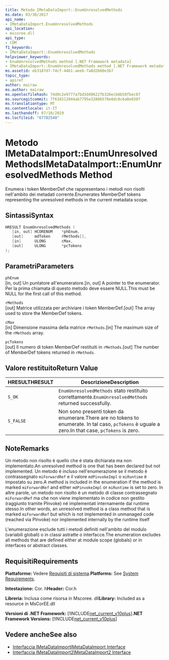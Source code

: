 ```yaml
---
title: Metodo IMetaDataImport::EnumUnresolvedMethods
ms.date: 03/30/2017
api_name:
- IMetaDataImport.EnumUnresolvedMethods
api_location:
- mscoree.dll
api_type:
- COM
f1_keywords:
- IMetaDataImport::EnumUnresolvedMethods
helpviewer_keywords:
- EnumUnresolvedMethods method [.NET Framework metadata]
- IMetaDataImport::EnumUnresolvedMethods method [.NET Framework metadata]
ms.assetid: eb3187d7-74cf-44b1-aeeb-7a8d2b60e3b7
topic_type:
- apiref
author: mairaw
ms.author: mairaw
ms.openlocfilehash: 74d0c2e9777a7bd3d49622fb326ecb6b58fbec07
ms.sourcegitcommit: 7f616512044ab7795e32806578e8dc0c6a0e038f
ms.translationtype: MT
ms.contentlocale: it-IT
ms.lasthandoff: 07/10/2019
ms.locfileid: "67782540"
---
```

# <a name="imetadataimportenumunresolvedmethods-method"></a><span data-ttu-id="0e7a8-102">Metodo IMetaDataImport::EnumUnresolvedMethods</span><span class="sxs-lookup"><span data-stu-id="0e7a8-102">IMetaDataImport::EnumUnresolvedMethods Method</span></span>
<span data-ttu-id="0e7a8-103">Enumera i token MemberDef che rappresentano i metodi non risolti nell'ambito dei metadati corrente.</span><span class="sxs-lookup"><span data-stu-id="0e7a8-103">Enumerates MemberDef tokens representing the unresolved methods in the current metadata scope.</span></span>  
  
## <a name="syntax"></a><span data-ttu-id="0e7a8-104">Sintassi</span><span class="sxs-lookup"><span data-stu-id="0e7a8-104">Syntax</span></span>  
  
```cpp  
HRESULT EnumUnresolvedMethods (  
   [in, out] HCORENUM    *phEnum,  
   [out]     mdToken     rMethods[],  
   [in]      ULONG       cMax,  
   [out]     ULONG       *pcTokens  
);  
```  
  
## <a name="parameters"></a><span data-ttu-id="0e7a8-105">Parametri</span><span class="sxs-lookup"><span data-stu-id="0e7a8-105">Parameters</span></span>  
 `phEnum`  
 <span data-ttu-id="0e7a8-106">[in, out] Un puntatore all'enumeratore.</span><span class="sxs-lookup"><span data-stu-id="0e7a8-106">[in, out] A pointer to the enumerator.</span></span> <span data-ttu-id="0e7a8-107">Per la prima chiamata di questo metodo deve essere NULL.</span><span class="sxs-lookup"><span data-stu-id="0e7a8-107">This must be NULL for the first call of this method.</span></span>  
  
 `rMethods`  
 <span data-ttu-id="0e7a8-108">[out] Matrice utilizzata per archiviare i token MemberDef.</span><span class="sxs-lookup"><span data-stu-id="0e7a8-108">[out] The array used to store the MemberDef tokens.</span></span>  
  
 `cMax`  
 <span data-ttu-id="0e7a8-109">[in] Dimensione massima della matrice `rMethods`.</span><span class="sxs-lookup"><span data-stu-id="0e7a8-109">[in] The maximum size of the `rMethods` array.</span></span>  
  
 `pcTokens`  
 <span data-ttu-id="0e7a8-110">[out] Il numero di token MemberDef restituiti in `rMethods`.</span><span class="sxs-lookup"><span data-stu-id="0e7a8-110">[out] The number of MemberDef tokens returned in `rMethods`.</span></span>  
  
## <a name="return-value"></a><span data-ttu-id="0e7a8-111">Valore restituito</span><span class="sxs-lookup"><span data-stu-id="0e7a8-111">Return Value</span></span>  
  
|<span data-ttu-id="0e7a8-112">HRESULT</span><span class="sxs-lookup"><span data-stu-id="0e7a8-112">HRESULT</span></span>|<span data-ttu-id="0e7a8-113">Descrizione</span><span class="sxs-lookup"><span data-stu-id="0e7a8-113">Description</span></span>|  
|-------------|-----------------|  
|`S_OK`|<span data-ttu-id="0e7a8-114">`EnumUnresolvedMethods` stato restituito correttamente.</span><span class="sxs-lookup"><span data-stu-id="0e7a8-114">`EnumUnresolvedMethods` returned successfully.</span></span>|  
|`S_FALSE`|<span data-ttu-id="0e7a8-115">Non sono presenti token da enumerare.</span><span class="sxs-lookup"><span data-stu-id="0e7a8-115">There are no tokens to enumerate.</span></span> <span data-ttu-id="0e7a8-116">In tal caso, `pcTokens` è uguale a zero.</span><span class="sxs-lookup"><span data-stu-id="0e7a8-116">In that case, `pcTokens` is zero.</span></span>|  
  
## <a name="remarks"></a><span data-ttu-id="0e7a8-117">Note</span><span class="sxs-lookup"><span data-stu-id="0e7a8-117">Remarks</span></span>  
 <span data-ttu-id="0e7a8-118">Un metodo non risolto è quello che è stata dichiarata ma non implementato.</span><span class="sxs-lookup"><span data-stu-id="0e7a8-118">An unresolved method is one that has been declared but not implemented.</span></span> <span data-ttu-id="0e7a8-119">Un metodo è incluso nell'enumerazione se il metodo è contrassegnato `miForwardRef` e il valore `mdPinvokeImpl` o `miRuntime` è impostato su zero.</span><span class="sxs-lookup"><span data-stu-id="0e7a8-119">A method is included in the enumeration if the method is marked `miForwardRef` and either `mdPinvokeImpl` or `miRuntime` is set to zero.</span></span> <span data-ttu-id="0e7a8-120">In altre parole, un metodo non risolto è un metodo di classe contrassegnato `miForwardRef` ma che non viene implementato in codice non gestito (raggiunto tramite PInvoke) né implementati internamente dal runtime stesso.</span><span class="sxs-lookup"><span data-stu-id="0e7a8-120">In other words, an unresolved method is a class method that is marked `miForwardRef` but which is not implemented in unmanaged code (reached via PInvoke) nor implemented internally by the runtime itself</span></span>  
  
 <span data-ttu-id="0e7a8-121">L'enumerazione esclude tutti i metodi definiti nell'ambito del modulo (variabili globali) o in classi astratte o interfacce.</span><span class="sxs-lookup"><span data-stu-id="0e7a8-121">The enumeration excludes all methods that are defined either at module scope (globals) or in interfaces or abstract classes.</span></span>  
  
## <a name="requirements"></a><span data-ttu-id="0e7a8-122">Requisiti</span><span class="sxs-lookup"><span data-stu-id="0e7a8-122">Requirements</span></span>  
 <span data-ttu-id="0e7a8-123">**Piattaforme:** Vedere [Requisiti di sistema](../../../../docs/framework/get-started/system-requirements.md).</span><span class="sxs-lookup"><span data-stu-id="0e7a8-123">**Platforms:** See [System Requirements](../../../../docs/framework/get-started/system-requirements.md).</span></span>  
  
 <span data-ttu-id="0e7a8-124">**Intestazione:** Cor. h</span><span class="sxs-lookup"><span data-stu-id="0e7a8-124">**Header:** Cor.h</span></span>  
  
 <span data-ttu-id="0e7a8-125">**Libreria:** Inclusa come risorsa in Mscoree. dll</span><span class="sxs-lookup"><span data-stu-id="0e7a8-125">**Library:** Included as a resource in MsCorEE.dll</span></span>  
  
 <span data-ttu-id="0e7a8-126">**Versioni di .NET Framework:** [!INCLUDE[net_current_v10plus](../../../../includes/net-current-v10plus-md.md)]</span><span class="sxs-lookup"><span data-stu-id="0e7a8-126">**.NET Framework Versions:** [!INCLUDE[net_current_v10plus](../../../../includes/net-current-v10plus-md.md)]</span></span>  
  
## <a name="see-also"></a><span data-ttu-id="0e7a8-127">Vedere anche</span><span class="sxs-lookup"><span data-stu-id="0e7a8-127">See also</span></span>

- [<span data-ttu-id="0e7a8-128">Interfaccia IMetaDataImport</span><span class="sxs-lookup"><span data-stu-id="0e7a8-128">IMetaDataImport Interface</span></span>](../../../../docs/framework/unmanaged-api/metadata/imetadataimport-interface.md)
- [<span data-ttu-id="0e7a8-129">Interfaccia IMetaDataImport2</span><span class="sxs-lookup"><span data-stu-id="0e7a8-129">IMetaDataImport2 Interface</span></span>](../../../../docs/framework/unmanaged-api/metadata/imetadataimport2-interface.md)
